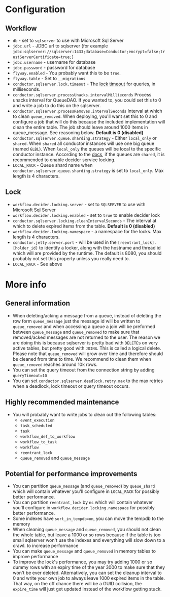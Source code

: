 # Configuration

## Workflow
- `db` - set to `sqlserver`  to use with Microsoft Sql Server
- `jdbc.url` - JDBC url to sqlserver (for example `jdbc:sqlserver://sqlserver:1433;database=Conductor;encrypt=false;trustServerCertificate=true;`)
- `jdbc.username` - username for database
- `jdbc.password` - password for database
- `flyway.enabled` - You probably want this to be `true`.
- `flyway.table` - Set to `__migrations`
- `conductor.sqlserver.lock.timeout` - The [lock timeout](https://docs.microsoft.com/en-us/sql/t-sql/statements/set-lock-timeout-transact-sql?view=sql-server-ver15) for queries, in milliseconds. 
- `conductor.sqlserver.processUnacks.intervalMillieconds` Process unacks interval for QueueDAO. If you wanted to,
  you could set this to 0 and write a job to do this on the sqlserver.
- `conductor.sqlserver.processRemoves.intervalSeconds` Interval at which to clean `queue_removed`. When deploying,
  you'll want set this to 0 and configure a job that will do this because the included implementation will clean the entire table. The job should leave around 1000 items in queue_message. See reasoning below. **Default is 0 (disabled)**
- `conductor.sqlserver.queue.sharding.strategy` - Either `local_only` or `shared`. When `shared` all conductor instances will use one big queue (named `GLBL`). When `local_only` the queues will be local to the specific conductor instance. According to the [docs](https://netflix.github.io/conductor/technicaldetails/#more-on-dyno-queues), if the queues are `shared`, it is recommended to enable decider service locking.
- `LOCAL_RACK` - Queue shard name when `conductor.sqlserver.queue.sharding.strategy` is set to `local_only`.
  Max length is 4 characters.

## Lock
- `workflow.decider.locking.server` - set to `SQLSERVER` to use with Microsoft Sql Server
- `workflow.decider.locking.enabled` - set to `true` to enable decider lock
- `conductor.sqlserver.locking.cleanIntervalSeconds` - The interval at which to delete expired items from the table. **Default is 0 (disabled)**
- `workflow.decider.locking.namespace` - a namespace for the locks. Max length is 4 characters.
- `conductor.jetty.server.port` - will be used in the `[reentrant_lock].[holder_id]` to identify a locker, along with the hostname and thread id which will are provided by the runtime. The default is 8080, you should probably not set this property unless you really need to.
- `LOCAL_RACK` - See above

# More info

## General information

* When deleting/acking a message from a queue, instead of deleting the row form `queue_message` just the
  message id will be written to `queue_removed` and when accessing a queue a join will be preformed between
  `queue_message` and `queue_removed` to make sure that removed/acked messages are not returned to the user.
  The reason we are doing this is because sqlserver is pretty bad with `DELETE`s on very active tables, but
  pretty good with `JOIN`s. This is called a logical delete. Please note that `queue_removed` will grow
  over time and therefore should be cleaned from time to time. We recommend to clean them when `queue_removed`
  reaches around 10k rows.
* You can set the query timeout from the connection string by adding `queryTimeout=10`
* You can set `conductor.sqlserver.deadlock.retry.max` to the max retries when a deadlock, lock timeout 
  or query timeout occurs.

## Highly recommended maintenance

* You will probably want to write jobs to clean out the following tables:
    * `event_execution`
    * `task_scheduled`
    * `task`
    * `workflow_def_to_workflow`
    * `workflow_to_task`
    * `workflow`
    * `reentrant_lock`
    * `queue_removed` and `queue_message`

## Potential for performance improvements

* You can partition `queue_message` (and `queue_removed`) by `queue_shard` which will contain 
  whatever you'll configure in `LOCAL_RACK` for possibly better performance.
* You can partition `reentrant_lock` by `ns` which will contain 
  whatever you'll configure in `workflow.decider.locking.namespace` for possibly better performance.
* Some indexes have `sort_in_tempdb=on`, you can move the tempdb to the memory 
* When cleaning `queue_message` and `queue_removed`, you should not clean the whole table, but
  leave a 1000 or so rows because if the table is too small sqlserver won't use the indexes
  and everything will slow down to a crawl.
  to increase performance
* You can make `queue_message` and `queue_removed` in memory tables to improve performance
* To improve the lock's performance, you may try adding 1000 or so dummy rows with an expiry time of 
  the year 3000 to make sure that they won't be ever deleted. Alternatively, you can set the cleanup interval
  to 0 and write your own job to always leave 1000 expired items in the table. That way, on the off chance 
  there will be a GUID collision, the `expire_time` will just get updated instead of the workflow getting stuck.
